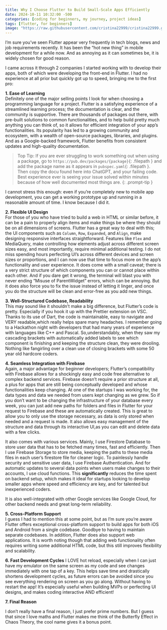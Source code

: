 ```yaml
---
title: Why I Choose Flutter to Build Small-Scale Apps Efficiently
date: 2024-10-11 10:32:00 -500
categories: [coding for beginners, my journey, project ideas]
tags: [flutter, for beginners]
image: "https://raw.githubusercontent.com/cristina22999/cristina22999.github.io/refs/heads/main/assets/img/flutter.jpg"
---
```



I’m sure you’ve seen Flutter appear very frequently in tech blogs, news and job requirements recently. It has been the “hot new thing” in mobile development for a while now. And as annoying as it can sometimes be, it is widely chosen for good reason.

I came across it through 2 companies I started working with to develop their apps, both of which were developing the front-end in Flutter. I had no experience at all prior but quickly got up to speed, bringing me to the first pro:

**1. Ease of Learning**  
Definitely one of the major selling points I look for when choosing a programming language for a project. Flutter is a satisfying experience of a streamlined learning process; the documentation is clear, and the community is supportive. There are thousands of packages out there, with pre-built solutions to common functionalities, and to help build pretty much anything you can think of, so it allows for efficient integration of your app’s functionalities. Its popularity has led to a growing community and ecosystem, with a wealth of open-source packages, libraries, and plugins. And as a Google-backed framework, Flutter benefits from consistent updates and high-quality documentation.

> Top Tip: If you are ever struggling to work something out when using a package, go to `https://pub.dev/packages/{package}`{: .filepath } and add the package name as it appears in `pubspec.yaml`{: .filepath }. Then copy the docu found here into ChatGPT, and your failing code. Best experience ever is seeing your issue solved within minutes because of how well documented most things are.
{: .prompt-tip }


I cannot stress this enough: even if you’re completely new to mobile app development, you can get a working prototype up and running in a reasonable amount of time. I know because I did it.


**2. Flexible UI Design**  
For those of you who have tried to build a web in HTML or similar before, it can be a pain to properly align items and make things be where they should be on all dimensions of screens. Flutter has a great way to deal with this; the UI components such as `Column`, `Row`, `Expanded`, and `Align`, make designing responsive interfaces straightforward. Features like `Flex` and MediaQuery, make controlling how elements adjust across different screen sizes easy, and most importantly, require minimal additional testing. I do not miss spending hours perfecting UI’s  across different devices and screen sizes or proportions, and I can now use that time to focus more on the app’s functionality and user experience. It does come with a small caveat; there is a very strict structure of which components you can or cannot place within each other. And if you dare get it wrong, the terminal will blast you with never ending “Misuse of ParentWidget” errors, which can be annoying. But it does also force you to fix the issue instead of letting it linger, and once you do the structure will be clean and error-free as you add new things.


**3. Well-Structured Codebase, Readability**  
This may sound like it shouldn’t make a big difference, but Flutter’s code is pretty. Especially if you hook it up with the Prettier extension on VSC. Thanks to its use of Dart, the code is maintainable, easy to navigate and VERY readable,which really helps spare many headaches. I remember going to a Hackathon night with developers that had many years of experience with languages like C++ and Pascal. So,understandably, when they saw my cascading brackets with automatically added labels to see which component is finishing and keeping the structure clean, they were drooling. Nothing like fangirling over a clean use of closing brackets with some 50 year old hardcore coders.


**4. Seamless Integration with Firebase**  
Again, a major advantage for beginner developers; Flutter’s compatibility with Firebase allows for a shockingly easy and code free alternative to complex backend services. Firebase doesn’t require a prior structure at all, a plus for apps that are still being conceptually developed and whose functionalities keep changing. At one of the startups I was working for, the data types and data we needed from users kept changing as we grew. So if you don’t want to be changing the infrastructure of your database every week, you can just add new paths for folders and files in Flutter for your request to Firebase and these are automatically created. This is great to allow you to only use the storage necessary, as data is only stored when needed and a request is made. It also allows easy management of the structure and data through its interactive UI,as you can edit and delete data with a few clicks.

It also comes with various services. Mainly, I use Firestore Database to store user data that has to be fetched many times, fast and efficiently. Then I use Firebase Storage to store media, keeping the paths to these media files in each user’s firestore file for cleaner logic. To painlessly handle security and sensitive user data, I use Firebase Authentication. And for automatic updates to several data points when users make changes to their accounts, I use cloud functions. This **significantly** reduces the time spent on backend setup, which makes it ideal for startups looking to develop smaller apps where speed and efficiency are key, and for talented but inexperienced coders.

It is also well-integrated with other Google services like Google Cloud, for other backend needs and great long-term reliability. 


**5. Cross-Platform Support**  
I guess I had to mention this at some point, but as I’m sure you’re aware Flutter offers exceptional cross-platform support to build apps for both iOS and Android from a single codebase. Goodbye to having to maintain separate codebases. In addition, Flutter does also support web applications. It is worth noting though that adding web functionality often requires writing some additional HTML code, but this still improves flexibility and scalability.

**6. Fast Development Cycles** 
I LOVE hot reload, especially when I can just have my emulator on the same screen as my code and see changes immediately with one tap of a key. This helps save time and drastically shortens development cycles, as future errors can be avoided since you see everything rendering on screen as you go along. Without having to restart the app! It’s especially useful when building MVPs or perfecting UI designs, and makes coding interactive AND efficient! 



**7. Final Reason**

I don’t really have a final reason, I just prefer prime numbers. But I guess that since I love maths and Flutter makes me think of the Butterfly Effect in Chaos Theory, the cool name gives it a bonus point.
